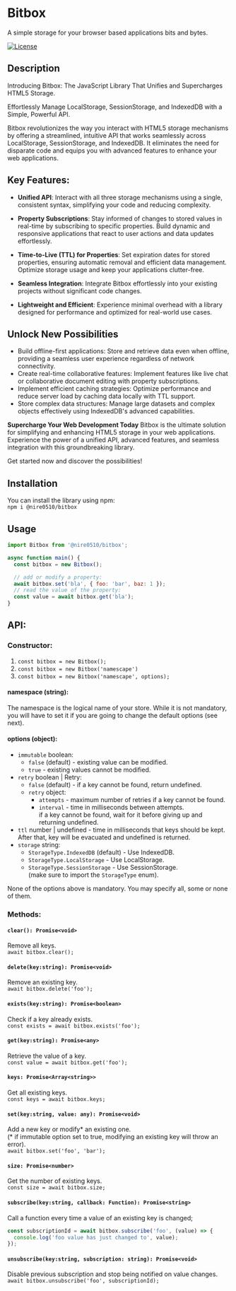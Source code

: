 # Bitbox
A simple storage for your browser based applications bits and bytes.

[![License](https://img.shields.io/badge/license-MIT-blue.svg)](https://opensource.org/licenses/MIT)

## Description

Introducing Bitbox: The JavaScript Library That Unifies and Supercharges HTML5 Storage.

Effortlessly Manage LocalStorage, SessionStorage, and IndexedDB with a Simple, Powerful API.

Bitbox revolutionizes the way you interact with HTML5 storage mechanisms by offering a streamlined, intuitive API that works seamlessly across LocalStorage, SessionStorage, and IndexedDB. It eliminates the need for disparate code and equips you with advanced features to enhance your web applications.

## Key Features:

* **Unified API**: Interact with all three storage mechanisms using a single, consistent syntax, simplifying your code and reducing complexity.

* **Property Subscriptions**: Stay informed of changes to stored values in real-time by subscribing to specific properties. Build dynamic and responsive applications that react to user actions and data updates effortlessly.

* **Time-to-Live (TTL) for Properties**: Set expiration dates for stored properties, ensuring automatic removal and efficient data management. Optimize storage usage and keep your applications clutter-free.

* **Seamless Integration**: Integrate Bitbox effortlessly into your existing projects without significant code changes.

* **Lightweight and Efficient**: Experience minimal overhead with a library designed for performance and optimized for real-world use cases.

## Unlock New Possibilities
* Build offline-first applications: Store and retrieve data even when offline, providing a seamless user experience regardless of network connectivity.
* Create real-time collaborative features: Implement features like live chat or collaborative document editing with property subscriptions.
* Implement efficient caching strategies: Optimize performance and reduce server load by caching data locally with TTL support.
* Store complex data structures: Manage large datasets and complex objects effectively using IndexedDB's advanced capabilities.

**Supercharge Your Web Development Today** Bitbox is the ultimate solution for simplifying and enhancing HTML5 storage in your web applications. Experience the power of a unified API, advanced features, and seamless integration with this groundbreaking library.

Get started now and discover the possibilities!


## Installation

You can install the library using npm:  
`npm i @nire0510/bitbox`

## Usage
```javascript
import Bitbox from '@nire0510/bitbox';

async function main() {
  const bitbox = new Bitbox();

  // add or modify a property:
  await bitbox.set('bla', { foo: 'bar', baz: 1 });
  // read the value of the property:
  const value = await bitbox.get('bla');
}
```

## API:

### Constructor:  

1. `const bitbox = new Bitbox();`  
1. `const bitbox = new Bitbox('namescape')`  
1. `const bitbox = new Bitbox('namescape', options);`  

#### namespace (string):
The namespace is the logical name of your store. While it is not mandatory, you will have to set it if you are going to change the default options (see next).

#### options (object):
* `immutable` boolean:  
  * `false` (default) - existing value can be modified.  
  * `true` - existing values cannot be modified.
* `retry` boolean | Retry:  
  * `false` (default) - if a key cannot be found, return undefined.
  * `retry` object:  
    * `attempts` - maximum number of retries if a key cannot be found.
    * `interval` - time in milliseconds between attempts.  
    if a key cannot be found, wait for it before giving up and returning undefined.
* `ttl` number | undefined - time in milliseconds that keys should be kept. After that, key will be evacuated and undefined is returned.
* `storage` string:  
  * `StorageType.IndexedDB` (default) - Use IndexedDB.
  * `StorageType.LocalStorage` - Use LocalStorage.
  * `StorageType.SessionStorage` - Use SessionStorage.  
  (make sure to import the `StorageType` enum).

None of the options above is mandatory. You may specify all, some or none of them.

### Methods:  

#### `clear(): Promise<void>`
Remove all keys.  
`await bitbox.clear();`  

#### `delete(key:string): Promise<void>`
Remove an existing key.  
`await bitbox.delete('foo');`  

#### `exists(key:string): Promise<boolean>`
Check if a key already exists.  
`const exists = await bitbox.exists('foo');`  

#### `get(key:string): Promise<any>`
Retrieve the value of a key.  
`const value = await bitbox.get('foo');`  

#### `keys: Promise<Array<string>>`
Get all existing keys.  
`const keys = await bitbox.keys;`  

#### `set(key:string, value: any): Promise<void>`
Add a new key or modify* an existing one.  
(* if immutable option set to true, modifying an existing key will throw an error).  
`await bitbox.set('foo', 'bar');`  

#### `size: Promise<number>`
Get the number of existing keys.  
`const size = await bitbox.size;`  

#### `subscribe(key:string, callback: Function): Promise<string>`
Call a function every time a value of an existing key is changed;  
```javascript
const subscriptionId = await bitbox.subscribe('foo', (value) => {
  console.log('foo value has just changed to', value);
});
```

#### `unsubscribe(key:string, subscription: string): Promise<void>`
Disable previous subscription and stop being notified on value changes.  
`await bitbox.unsubscribe('foo', subscriptionId);`  
